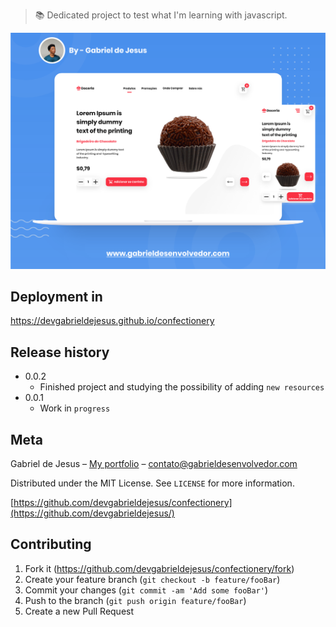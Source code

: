 > 📚 Dedicated project to test what I'm learning with javascript.

![](assets/web-preview.svg)

## Deployment in
https://devgabrieldejesus.github.io/confectionery

## Release history

* 0.0.2
    * Finished project and studying the possibility of adding `new resources`
* 0.0.1
    * Work in `progress`

## Meta

Gabriel de Jesus – [My portfolio](https://www.gabrieldesenvolvedor.com/) – contato@gabrieldesenvolvedor.com

Distributed under the MIT License. See `LICENSE` for more information.

[https://github.com/devgabrieldejesus/confectionery](https://github.com/devgabrieldejesus/)

## Contributing

1. Fork it (<https://github.com/devgabrieldejesus/confectionery/fork>)
2. Create your feature branch (`git checkout -b feature/fooBar`)
3. Commit your changes (`git commit -am 'Add some fooBar'`)
4. Push to the branch (`git push origin feature/fooBar`)
5. Create a new Pull Request
